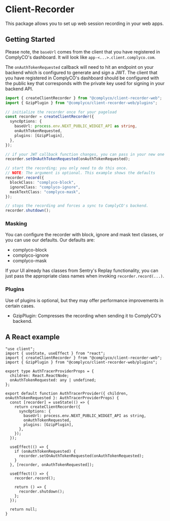 # Client-Recorder

This package allows you to set up web session recording in your web apps.

## Getting Started

Please note, the `baseUrl` comes from the client that you have registered in ComplyCO's dashboard. It will look like `app-<...>.client.complyco.com`.

The `onAuthTokenRequested` callback will need to hit an endpoint on your backend which is configured to generate and sign a JWT.
The client that you have registered in ComplyCO's dashboard should be configured with the public key that corresponds with the private key used
for signing in your backend API.

```ts
import { createClientRecorder } from "@complyco/client-recorder-web";
import { GzipPlugin } from "@complyco/client-recorder-web/plugins";

// initialize the recorder once for your pageload
const recorder = createClientRecorder({
  syncOptions: {
    baseUrl: process.env.NEXT_PUBLIC_WIDGET_API as string,
    onAuthTokenRequested,
    plugins: [GzipPlugin],
  },
});

// if your JWT callback function changes, you can pass in your new one
recorder.setOnAuthTokenRequested(onAuthTokenRequested);

// start the recording; you only need to do this once.
// NOTE: The argument is optional. This example shows the defaults
recorder.record({
  blockClass: "complyco-block",
  ignoreClass: "complyco-ignore",
  maskTextClass: "complyco-mask",
});

// stops the recording and forces a sync to ComplyCO's backend.
recorder.shutdown();
```

### Masking

You can configure the recorder with block, ignore and mask text classes, or you can use our defaults. Our defaults are:

- complyco-block
- complyco-ignore
- complyco-mask

If your UI already has classes from Sentry's Replay functionality, you can just pass the appropriate class names when invoking `recorder.record(...)`.

### Plugins

Use of plugins is optional, but they may offer performance improvements in certain cases.

- GzipPlugin: Compresses the recording when sending it to ComplyCO's backend.

## A React example

```tsx
"use client";
import { useState, useEffect } from "react";
import { createClientRecorder } from "@complyco/client-recorder-web";
import { GzipPlugin } from "@complyco/client-recorder-web/plugins";

export type AuthTracerProviderProps = {
  children: React.ReactNode;
  onAuthTokenRequested: any | undefined;
};

export default function AuthTracerProvider({ children, onAuthTokenRequested }: AuthTracerProviderProps) {
  const [recorder] = useState(() => {
    return createClientRecorder({
      syncOptions: {
        baseUrl: process.env.NEXT_PUBLIC_WIDGET_API as string,
        onAuthTokenRequested,
        plugins: [GzipPlugin],
      },
    });
  });

  useEffect(() => {
    if (onAuthTokenRequested) {
      recorder.setOnAuthTokenRequested(onAuthTokenRequested);
    }
  }, [recorder, onAuthTokenRequested]);

  useEffect(() => {
    recorder.record();

    return () => {
      recorder.shutdown();
    };
  });

  return null;
}
```
